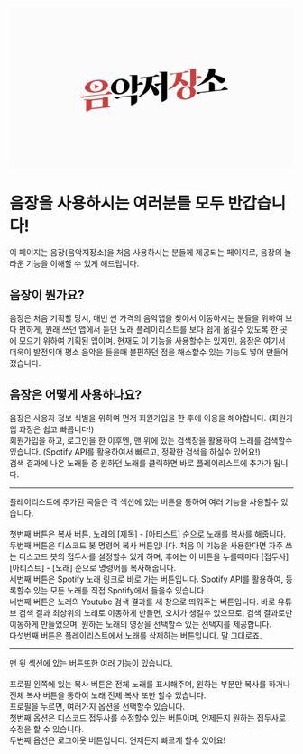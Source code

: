 ![logoGIF](https://github.com/AcidWater/IntroduceAPP/blob/main/MainTitle.gif)

# 음장을 사용하시는 여러분들 모두 반갑습니다!

이 페이지는 음장(음악저장소)을 처음 사용하시는 분들께 제공되는 페이지로, 음장의 놀라운 기능을 이해할 수 있게 해드립니다.
<br>
## 음장이 뭔가요?
음장은 처음 기획할 당시, 매번 싼 가격의 음악앱을 찾아서 이동하시는 분들을 위하여 보다 편하게, 원래 쓰던 앱에서 듣던 노래 플레이리스트를 보다 쉽게 옮길수 있도록 한 곳에 모으기 위하여 기획된 앱이며. 현재도 이 기능을 사용할수는 있지만, 음장은 여기서 더욱이 발전되어 평소 음악을 들을때 불편하던 점을 해소할수 있는 기능도 넣어 만들어졌습니다.
<br>
## 음장은 어떻게 사용하나요?
음장은 사용자 정보 식별을 위하여 먼저 회원가입을 한 후에 이용을 해야합니다. (회원가입 과정은 쉽고 빠릅니다!)<br>
회원가입을 하고, 로그인을 한 이후엔, 맨 위에 있는 검색창을 활용하여 노래를 검색할수 있습니다. (Spotify API를 활용하여서 빠르고, 정확한 검색을 하실수 있어요!)<br>
검색 결과에 나온 노래들 중 원하던 노래를 클릭하면 바로 플레이리스트에 추가가 됩니다.<br>
<hr />
플레이리스트에 추가된 곡들은 각 섹션에 있는 버튼을 통하여 여러 기능을 사용할수 있습니다.<br><br>
첫번째 버튼은 복사 버튼. 노래의 [제목] - [아티스트] 순으로 노래를 복사를 해줍니다.<br>
두번째 버튼은 디스코드 봇 명령어 복사 버튼입니다. 처음 이 기능을 사용한다면 자주 쓰는 디스코드 봇의 접두사를 설정할수 있게 하며, 후에는 이 버튼을 누를때마다 [접두사] [아티스트] - [노래] 순으로 명령어를 복사해줍니다.<br>
세번째 버튼은 Spotify 노래 링크로 바로 가는 버튼입니다. Spotify API를 활용하여, 등록할수 있는 모든 노래를 직접 Spotify에서 들을수 있습니다. <br>
네번째 버튼은 노래의 Youtube 검색 결과를 새 창으로 띄워주는 버튼입니다. 바로 유튜브 검색 결과 최상위의 노래로 이동하게 만들면, 오차가 생길수 있으므로, 검색 결과로만 이동하게 만들었으며, 원하는 노래의 영상을 선택할수 있는 선택지를 제공합니다.<br>
다섯번째 버튼은 플레이리스트에서 노래를 삭제하는 버튼입니다. 말 그대로죠.<br>
<hr />
맨 윗 섹션에 있는 버튼또한 여러 기능이 있습니다.<br><br>
프로필 왼쪽에 있는 복사 버튼은 전체 노래를 표시해주며, 원하는 부분만 복사를 하거나 전체 복사 버튼을 통하여 노래 전체 복사 또한 할수 있습니다.<br>
프로필을 누르면, 여러가지 옵션을 선택할수 있습니다.<br>
첫번째 옵션은 디스코드 접두사를 수정할수 있는 버튼이며, 언제든지 원하는 접두사로 수정을 할 수 있습니다.<br>
두번째 옵션은 로그아웃 버튼입니다. 언제든지 빠르게 할수 있어요!
